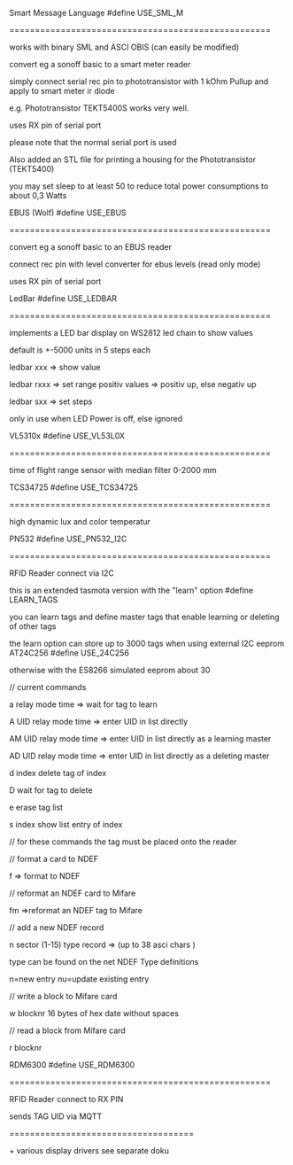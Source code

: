 Smart Message Language \#define USE\_SML\_M

===================================================

works with binary SML and ASCI OBIS (can easily be modified)

convert eg a sonoff basic to a smart meter reader

simply connect serial rec pin to phototransistor with 1 kOhm Pullup and
apply to smart meter ir diode

e.g. Phototransistor TEKT5400S works very well.

uses RX pin of serial port

please note that the normal serial port is used

Also added an STL file for printing a housing for the Phototransistor
(TEKT5400)

you may set sleep to at least 50 to reduce total power consumptions to
about 0,3 Watts

EBUS (Wolf) \#define USE\_EBUS

===================================================

convert eg a sonoff basic to an EBUS reader

connect rec pin with level converter for ebus levels (read only mode)

uses RX pin of serial port

LedBar \#define USE\_LEDBAR

===================================================

implements a LED bar display on WS2812 led chain to show values

default is +-5000 units in 5 steps each

ledbar xxx =\> show value

ledbar rxxx =\> set range positiv values =\> positiv up, else negativ up

ledbar sxx =\> set steps

only in use when LED Power is off, else ignored

VL5310x \#define USE\_VL53L0X

===================================================

time of flight range sensor with median filter 0-2000 mm

TCS34725 \#define USE\_TCS34725

===================================================

high dynamic lux and color temperatur

PN532 \#define USE\_PN532\_I2C

===================================================

RFID Reader connect via I2C

this is an extended tasmota version with the \"learn\" option \#define
LEARN\_TAGS

you can learn tags and define master tags that enable learning or
deleting of other tags

the learn option can store up to 3000 tags when using external I2C
eeprom AT24C256 \#define USE\_24C256

otherwise with the ES8266 simulated eeprom about 30

// current commands

a relay mode time =\> wait for tag to learn

A UID relay mode time =\> enter UID in list directly

AM UID relay mode time =\> enter UID in list directly as a learning
master

AD UID relay mode time =\> enter UID in list directly as a deleting
master

d index delete tag of index

D wait for tag to delete

e erase tag list

s index show list entry of index

// for these commands the tag must be placed onto the reader

// format a card to NDEF

f =\> format to NDEF

// reformat an NDEF card to Mifare

fm =\>reformat an NDEF tag to Mifare

// add a new NDEF record

n sector (1-15) type record =\> (up to 38 asci chars )

type can be found on the net NDEF Type definitions

n=new entry nu=update existing entry

// write a block to Mifare card

w blocknr 16 bytes of hex date without spaces

// read a block from Mifare card

r blocknr

RDM6300 \#define USE\_RDM6300

===================================================

RFID Reader connect to RX PIN

sends TAG UID via MQTT

====================================

\+ various display drivers see separate doku
